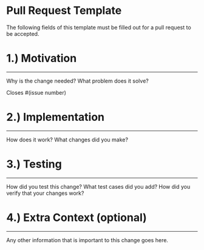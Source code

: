 # Pull Request Template
The following fields of this template must be filled out for a pull request to be accepted.

# 1.) Motivation
----------------------------------------------------
Why is the change needed? What problem does it solve?

Closes #(issue number)

# 2.) Implementation
----------------------------------------------------
How does it work?  What changes did you make?

# 3.) Testing
----------------------------------------------------
How did you test this change?  What test cases did you add?  How did you verify that your changes work?

# 4.) Extra Context (optional)
----------------------------------------------------
Any other information that is important to this change goes here.